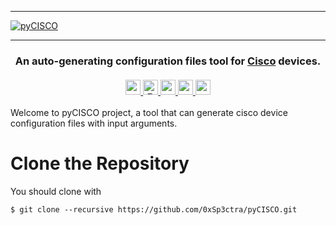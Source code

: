 <hr>
  <a href="https://github.com/0xSp3ctra/pyCISCO">
    <img src="https://www.awnmtech.com/wp-content/uploads/2019/11/Cisco-Systems-executive-departures.png" align="center" alt="pyCISCO" title="Awesome Flipper Zero">
  </a>
<hr>

<h3 align="center">
  An auto-generating configuration files tool for <a href="https://cisco.com">Cisco</a> devices.<br><br>
  <a href="#">
    <img src="https://img.shields.io/badge/py-CISCO-red" alt="pyCISCO" height=24>
    <img src="https://img.shields.io/badge/powered%20by-UVSQ-purple" alt="Powered by UVSQ students" height=24>
    <img src="https://img.shields.io/github/repo-size/0xSp3ctra/pyCISCO?color=yellow" alt="pyCISCO" height=24>
    <img src="https://img.shields.io/github/commit-activity/m/0xSp3ctra/pyCISCO" alt="pyCISCO" height=24>
    <img src="https://img.shields.io/badge/version-1.0-orange" alt="pyCISCO" height=24>
  </a>
</h3>

Welcome to pyCISCO project, a tool that can generate cisco device configuration files with input arguments.
# Clone the Repository
You should clone with 
```shell
$ git clone --recursive https://github.com/0xSp3ctra/pyCISCO.git
```
